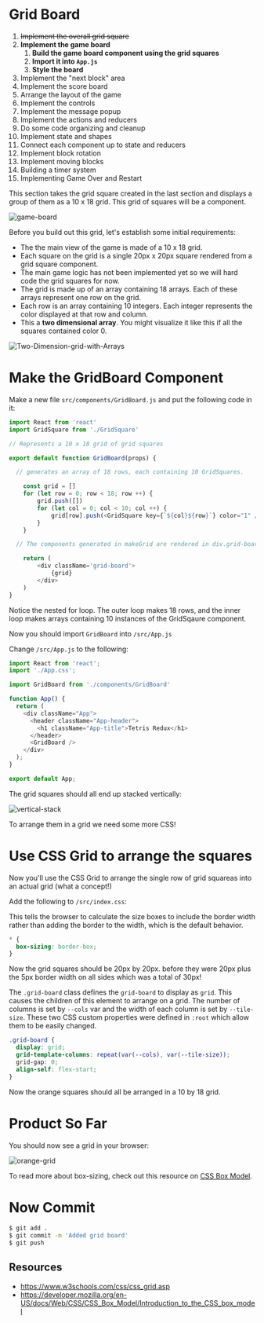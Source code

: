 # Grid Board

1. ~~Implement the overall grid square~~
1. **Implement the game board**
    1. **Build the game board component using the grid squares**
    1. **Import it into `App.js`**
    1. **Style the board**
1. Implement the "next block" area
1. Implement the score board
1. Arrange the layout of the game
1. Implement the controls
1. Implement the message popup
1. Implement the actions and reducers
1. Do some code organizing and cleanup
1. Implement state and shapes
1. Connect each component up to state and reducers
1. Implement block rotation
1. Implement moving blocks
1. Building a timer system
1. Implementing Game Over and Restart

This section takes the grid square created in the last section and displays a group of them as a 10 x 18 grid. This grid of squares will be a component.

![game-board](assets/game-board.png)

Before you build out this grid, let's establish some initial requirements:

- The the main view of the game is made of a 10 x 18 grid.
- Each square on the grid is a single 20px x 20px square rendered from a grid square component.
- The main game logic has not been implemented yet so we will hard code the grid squares for now.
- The grid is made up of an array containing 18 arrays. Each of these arrays represent one row on the grid.
- Each row is an array containing 10 integers. Each integer represents the color displayed at that row and column.
- This a **two dimensional array**. You might visualize it like this
if all the squares contained color 0.

![Two-Dimension-grid-with-Arrays](assets/Two-Dimension-grid-with-Arrays.png)

# Make the GridBoard Component

Make a new file `src/components/GridBoard.js` and put the following code in it:

```js
import React from 'react'
import GridSquare from './GridSquare'

// Represents a 10 x 18 grid of grid squares

export default function GridBoard(props) {

  // generates an array of 18 rows, each containing 10 GridSquares.

	const grid = []
	for (let row = 0; row < 18; row ++) {
		grid.push([])
		for (let col = 0; col < 10; col ++) {
			grid[row].push(<GridSquare key={`${col}${row}`} color="1" />)
		}
	}

  // The components generated in makeGrid are rendered in div.grid-board

	return (
		<div className='grid-board'>
			{grid}
		</div>
	)
}
```

Notice the nested for loop. The outer loop makes 18 rows, and the inner loop makes arrays containing 10 instances of the GridSqaure component. 

Now you should import `GridBoard` into `/src/App.js`

Change `/src/App.js` to the following:

```js
import React from 'react';
import './App.css';

import GridBoard from './components/GridBoard'

function App() {
  return (
    <div className="App">
      <header className="App-header">
        <h1 className="App-title">Tetris Redux</h1>
      </header>
      <GridBoard />
    </div>
  );
}

export default App;
```

The grid squares should all end up stacked vertically:

![vertical-stack](assets/vertical-stack.png)

To arrange them in a grid we need some more CSS! 

# Use CSS Grid to arrange the squares

Now you'll use the CSS Grid to arrange the single row of grid squareas into an actual grid (what a concept!)

Add the following to `/src/index.css`:

This tells the browser to calculate the size boxes to include the border width rather than adding the border to the width, which is the default behavior.

```css
* {
  box-sizing: border-box;
}
```

Now the grid squares should be 20px by 20px. before they were 20px plus the 5px border width on all sides which was a total of 30px! 

The `.grid-board` class defines the `grid-board` to display as `grid`. This causes the children of this element to arrange on a grid. The number of columns is set by `--cols` var and the width of each column is set by `--tile-size`. These two CSS custom properties were defined in `:root` which allow them to be easily changed.

```CSS
.grid-board {
  display: grid;
  grid-template-columns: repeat(var(--cols), var(--tile-size));
  grid-gap: 0;
  align-self: flex-start;
}
```

Now the orange squares should all be arranged in a 10 by 18 grid. 

# Product So Far

You should now see a grid in your browser:

![orange-grid](assets/orange-grid.png)

To read more about box-sizing, check out this resource on [CSS Box Model](https://developer.mozilla.org/en-US/docs/Web/CSS/CSS_Box_Model/Introduction_to_the_CSS_box_model).

# Now Commit

```bash
$ git add .
$ git commit -m 'Added grid board'
$ git push
```

## Resources

- https://www.w3schools.com/css/css_grid.asp
- https://developer.mozilla.org/en-US/docs/Web/CSS/CSS_Box_Model/Introduction_to_the_CSS_box_model
